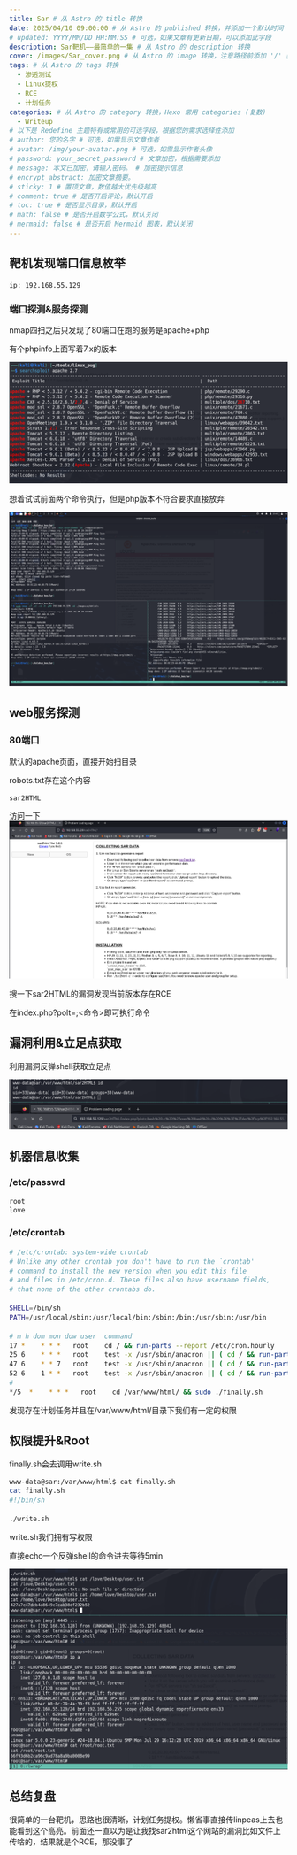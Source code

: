 ```yaml
---
title: Sar # 从 Astro 的 title 转换
date: 2025/04/10 09:00:00 # 从 Astro 的 published 转换，并添加一个默认时间 (例如，早上9点)，使用您指定的日期格式
# updated: YYYY/MM/DD HH:MM:SS # 可选，如果文章有更新日期，可以添加此字段
description: Sar靶机——最简单的一集 # 从 Astro 的 description 转换
cover: /images/Sar_cover.png # 从 Astro 的 image 转换，注意路径前添加 '/' 表示根目录
tags: # 从 Astro 的 tags 转换
  - 渗透测试
  - Linux提权
  - RCE
  - 计划任务
categories: # 从 Astro 的 category 转换，Hexo 常用 categories (复数)
  - Writeup
# 以下是 Redefine 主题特有或常用的可选字段，根据您的需求选择性添加
# author: 您的名字 # 可选，如需显示文章作者
# avatar: /img/your-avatar.png # 可选，如需显示作者头像
# password: your_secret_password # 文章加密，根据需要添加
# message: 本文已加密，请输入密码。 # 加密提示信息
# encrypt_abstract: 加密文章摘要。
# sticky: 1 # 置顶文章，数值越大优先级越高
# comment: true # 是否开启评论，默认开启
# toc: true # 是否显示目录，默认开启
# math: false # 是否开启数学公式，默认关闭
# mermaid: false # 是否开启 Mermaid 图表，默认关闭
---
```


## 靶机发现端口信息枚举

```
ip:	192.168.55.129
```

### 端口探测&服务探测

nmap四扫之后只发现了80端口在跑的服务是apache+php

有个phpinfo上面写着7.x的版本

![image-20250410095243204](https://raw.githubusercontent.com/Enchanter-W/Pics/master/image-20250410095243204.png)

想着试试前面两个命令执行，但是php版本不符合要求直接放弃

![image-20250410095018125](https://raw.githubusercontent.com/Enchanter-W/Pics/master/image-20250410095018125.png)

## web服务探测

### 80端口

默认的apache页面，直接开始扫目录

robots.txt存在这个内容

```
sar2HTML
```

访问一下
![image-20250410100701078](https://raw.githubusercontent.com/Enchanter-W/Pics/master/image-20250410100701078.png)

搜一下sar2HTML的漏洞发现当前版本存在RCE

在index.php?polt=;<命令>即可执行命令

## 漏洞利用&立足点获取

利用漏洞反弹shell获取立足点

![image-20250410101009738](https://raw.githubusercontent.com/Enchanter-W/Pics/master/image-20250410101009738.png)

## 机器信息收集

### /etc/passwd

```
root
love
```

### /etc/crontab

```bash
# /etc/crontab: system-wide crontab
# Unlike any other crontab you don't have to run the `crontab'
# command to install the new version when you edit this file
# and files in /etc/cron.d. These files also have username fields,
# that none of the other crontabs do.

SHELL=/bin/sh
PATH=/usr/local/sbin:/usr/local/bin:/sbin:/bin:/usr/sbin:/usr/bin

# m h dom mon dow user  command
17 *    * * *   root    cd / && run-parts --report /etc/cron.hourly
25 6    * * *   root    test -x /usr/sbin/anacron || ( cd / && run-parts --report /etc/cron.daily )
47 6    * * 7   root    test -x /usr/sbin/anacron || ( cd / && run-parts --report /etc/cron.weekly )
52 6    1 * *   root    test -x /usr/sbin/anacron || ( cd / && run-parts --report /etc/cron.monthly )
#
*/5  *    * * *   root    cd /var/www/html/ && sudo ./finally.sh
```

发现存在计划任务并且在/var/www/html/目录下我们有一定的权限

## 权限提升&Root

finally.sh会去调用write.sh

```bash
www-data@sar:/var/www/html$ cat finally.sh
cat finally.sh
#!/bin/sh

./write.sh

```

write.sh我们拥有写权限

直接echo一个反弹shell的命令进去等待5min

![image-20250410101602732](https://raw.githubusercontent.com/Enchanter-W/Pics/master/image-20250410101602732.png)

## 总结复盘

很简单的一台靶机，思路也很清晰，计划任务提权。懒省事直接传linpeas上去也能看到这个高亮。前面还一直以为是让我找sar2html这个网站的漏洞比如文件上传啥的，结果就是个RCE，那没事了
